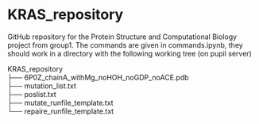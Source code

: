 # KRAS_repository

GitHub repository for the Protein Structure and Computational Biology project from group1. The commands are given in commands.ipynb, they should work in a directory with the following working tree (on pupil server)

 KRAS_repository  
  ├── 6P0Z_chainA_withMg_noHOH_noGDP_noACE.pdb  
  ├── mutation_list.txt  
  ├── poslist.txt  
  ├── mutate_runfile_template.txt  
  └── repaire_runfile_template.txt  
